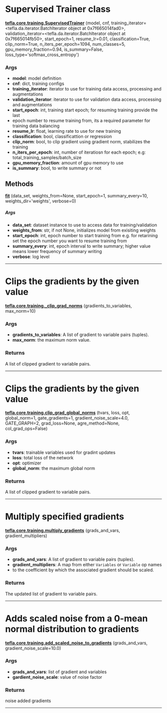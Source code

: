# Supervised Trainer class

<span class="extra_h1"><span style="color:black;"><a href=https://github.com/n3011/tefla/blob/master/tefla/core/training.py#L24 target="_blank"><b>tefla.core.training.SupervisedTrainer</b></a></span>  (model,  cnf,  training_iterator=<tefla.da.iterator.BatchIterator  object  at  0x7f665014fad0>,  validation_iterator=<tefla.da.iterator.BatchIterator  object  at  0x7f665014fb50>,  start_epoch=1,  resume_lr=0.01,  classification=True,  clip_norm=True,  n_iters_per_epoch=1094,  num_classes=5,  gpu_memory_fraction=0.94,  is_summary=False,  loss_type='softmax_cross_entropy')</span>

<h3>Args</h3>


 - **model**: model definition
 - **cnf**: dict, training configs
 - **training_iterator**: iterator to use for training data access, processing and augmentations
 - **validation_iterator**: iterator to use for validation data access, processing and augmentations
 - **start_epoch**: int, training start epoch; for resuming training provide the last
 - epoch number to resume training from, its a required parameter for training data balancing
 - **resume_lr**: float, learning rate to use for new training
 - **classification**: bool, classificattion or regression
 - **clip_norm**: bool, to clip gradient using gradient norm, stabilizes the training
 - **n_iters_per_epoch**: int,  number of iteratiosn for each epoch;
e.g: total_training_samples/batch_size
 - **gpu_memory_fraction**: amount of gpu memory to use
 - **is_summary**: bool, to write summary or not

<h2>Methods</h2>

 <span class="hr_large"></span> 



<span class="extra_h2"><span style="color:black;"><a href=https://github.com/n3011/tefla/blob/master/tefla/core/training.py#L63 target="_blank"><b>fit</b></a></span>  (data_set,  weights_from=None,  start_epoch=1,  summary_every=10,  weights_dir='weights',  verbose=0)</span>

<h5>Args</h5>


 - **data_set**: dataset instance to use to access data for training/validation
 - **weights_from**: str, if not None, initializes model from exisiting weights
 - **start_epoch**: int,  epoch number to start training from
e.g. for retarining set the epoch number you want to resume training from
 - **summary_every**: int, epoch interval to write summary; higher value means lower frequency
of summary writing
 - **verbose**: log level

 --------- 

# Clips the gradients by the given value

<span class="extra_h1"><span style="color:black;"><a href=https://github.com/n3011/tefla/blob/master/tefla/core/training.py#L535 target="_blank"><b>tefla.core.training._clip_grad_norms</b></a></span>  (gradients_to_variables,  max_norm=10)</span>

<h3>Args</h3>


 - **gradients_to_variables**: A list of gradient to variable pairs (tuples).
 - **max_norm**: the maximum norm value.

<h3>Returns</h3>


A list of clipped gradient to variable pairs.
 

 ---------- 

# Clips the gradients by the given value

<span class="extra_h1"><span style="color:black;"><a href=https://github.com/n3011/tefla/blob/master/tefla/core/training.py#L557 target="_blank"><b>tefla.core.training.clip_grad_global_norms</b></a></span>  (tvars,  loss,  opt,  global_norm=1,  gate_gradients=1,  gradient_noise_scale=4.0,  GATE_GRAPH=2,  grad_loss=None,  agre_method=None,  col_grad_ops=False)</span>

<h3>Args</h3>


 - **tvars**: trainable variables used for gradint updates
 - **loss**: total loss of the network
 - **opt**: optimizer
 - **global_norm**: the maximum global norm

<h3>Returns</h3>


A list of clipped gradient to variable pairs.
 

 ---------- 

# Multiply specified gradients

<span class="extra_h1"><span style="color:black;"><a href=https://github.com/n3011/tefla/blob/master/tefla/core/training.py#L582 target="_blank"><b>tefla.core.training.multiply_gradients</b></a></span>  (grads_and_vars,  gradient_multipliers)</span>

<h3>Args</h3>


 - **grads_and_vars**: A list of gradient to variable pairs (tuples).
 - **gradient_multipliers**: A map from either `Variables` or `Variable` op names
 -   to the coefficient by which the associated gradient should be scaled.

<h3>Returns</h3>


The updated list of gradient to variable pairs.

 ---------- 

# Adds scaled noise from a 0-mean normal distribution to gradients

<span class="extra_h1"><span style="color:black;"><a href=https://github.com/n3011/tefla/blob/master/tefla/core/training.py#L621 target="_blank"><b>tefla.core.training.add_scaled_noise_to_gradients</b></a></span>  (grads_and_vars,  gradient_noise_scale=10.0)</span>

<h3>Args</h3>


 - **grads_and_vars**: list of gradient and variables
 - **gardient_noise_scale**: value of noise factor

<h3>Returns</h3>


noise added gradients

 ---------- 

